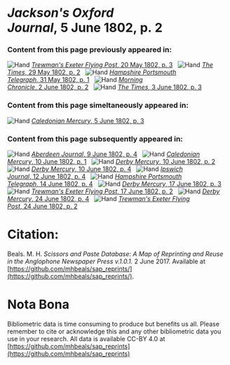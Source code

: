 # *Jackson's Oxford Journal*, 5 June 1802, p. 2  
  
### Content from this page previously appeared in:  
![Hand](http://scissorsandpaste.net/wp-content/uploads/2017/06/smallhandpointer.png) [*Trewman's Exeter Flying Post*, 20 May 1802, p. 3](https://mhbeals.github.io/sap_html/Trewman's-Exeter-Flying-Post/Trewman's-Exeter-Flying-Post-20-May-1802-p-3)  
![Hand](http://scissorsandpaste.net/wp-content/uploads/2017/06/smallhandpointer.png) [*The Times*, 29 May 1802, p. 2](https://mhbeals.github.io/sap_html/The-Times/The-Times-29-May-1802-p-2)  
![Hand](http://scissorsandpaste.net/wp-content/uploads/2017/06/smallhandpointer.png) [*Hampshire Portsmouth Telegraph*, 31 May 1802, p. 1](https://mhbeals.github.io/sap_html/Hampshire-Portsmouth-Telegraph/Hampshire-Portsmouth-Telegraph-31-May-1802-p-1)  
![Hand](http://scissorsandpaste.net/wp-content/uploads/2017/06/smallhandpointer.png) [*Morning Chronicle*, 2 June 1802, p. 2](https://mhbeals.github.io/sap_html/Morning-Chronicle/Morning-Chronicle-2-June-1802-p-2)  
![Hand](http://scissorsandpaste.net/wp-content/uploads/2017/06/smallhandpointer.png) [*The Times*, 3 June 1802, p. 3](https://mhbeals.github.io/sap_html/The-Times/The-Times-3-June-1802-p-3)  
  
### Content from this page simeltaneously appeared in:  
![Hand](http://scissorsandpaste.net/wp-content/uploads/2017/06/smallhandpointer.png) [*Caledonian Mercury*, 5 June 1802, p. 3](https://mhbeals.github.io/sap_html/Caledonian-Mercury/Caledonian-Mercury-5-June-1802-p-3)  
  
### Content from this page subsequently appeared in:  
![Hand](http://scissorsandpaste.net/wp-content/uploads/2017/06/smallhandpointer.png) [*Aberdeen Journal*, 9 June 1802, p. 4](https://mhbeals.github.io/sap_html/Aberdeen-Journal/Aberdeen-Journal-9-June-1802-p-4)  
![Hand](http://scissorsandpaste.net/wp-content/uploads/2017/06/smallhandpointer.png) [*Caledonian Mercury*, 10 June 1802, p. 1](https://mhbeals.github.io/sap_html/Caledonian-Mercury/Caledonian-Mercury-10-June-1802-p-1)  
![Hand](http://scissorsandpaste.net/wp-content/uploads/2017/06/smallhandpointer.png) [*Derby Mercury*, 10 June 1802, p. 2](https://mhbeals.github.io/sap_html/Derby-Mercury/Derby-Mercury-10-June-1802-p-2)  
![Hand](http://scissorsandpaste.net/wp-content/uploads/2017/06/smallhandpointer.png) [*Derby Mercury*, 10 June 1802, p. 4](https://mhbeals.github.io/sap_html/Derby-Mercury/Derby-Mercury-10-June-1802-p-4)  
![Hand](http://scissorsandpaste.net/wp-content/uploads/2017/06/smallhandpointer.png) [*Ipswich Journal*, 12 June 1802, p. 4](https://mhbeals.github.io/sap_html/Ipswich-Journal/Ipswich-Journal-12-June-1802-p-4)  
![Hand](http://scissorsandpaste.net/wp-content/uploads/2017/06/smallhandpointer.png) [*Hampshire Portsmouth Telegraph*, 14 June 1802, p. 4](https://mhbeals.github.io/sap_html/Hampshire-Portsmouth-Telegraph/Hampshire-Portsmouth-Telegraph-14-June-1802-p-4)  
![Hand](http://scissorsandpaste.net/wp-content/uploads/2017/06/smallhandpointer.png) [*Derby Mercury*, 17 June 1802, p. 3](https://mhbeals.github.io/sap_html/Derby-Mercury/Derby-Mercury-17-June-1802-p-3)  
![Hand](http://scissorsandpaste.net/wp-content/uploads/2017/06/smallhandpointer.png) [*Trewman's Exeter Flying Post*, 17 June 1802, p. 2](https://mhbeals.github.io/sap_html/Trewman's-Exeter-Flying-Post/Trewman's-Exeter-Flying-Post-17-June-1802-p-2)  
![Hand](http://scissorsandpaste.net/wp-content/uploads/2017/06/smallhandpointer.png) [*Derby Mercury*, 24 June 1802, p. 4](https://mhbeals.github.io/sap_html/Derby-Mercury/Derby-Mercury-24-June-1802-p-4)  
![Hand](http://scissorsandpaste.net/wp-content/uploads/2017/06/smallhandpointer.png) [*Trewman's Exeter Flying Post*, 24 June 1802, p. 2](https://mhbeals.github.io/sap_html/Trewman's-Exeter-Flying-Post/Trewman's-Exeter-Flying-Post-24-June-1802-p-2)  


# Citation: 

Beals. M. H. *Scissors and Paste Database: A Map of Reprinting and Reuse in the Anglophone Newspaper Press v.1.0.1.* 2 June 2017. Available at [https://github.com/mhbeals/sap_reprints/](https://github.com/mhbeals/sap_reprints/). 

# Nota Bona

Bibliometric data is time consuming to produce but benefits us all. Please remember to cite or acknowledge this and any other bibliometric data you use in your research. All data is available CC-BY 4.0 at [https://github.com/mhbeals/sap_reprints](https://github.com/mhbeals/sap_reprints)